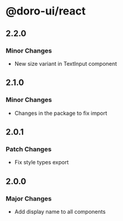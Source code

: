 # @doro-ui/react

## 2.2.0

### Minor Changes

- New size variant in TextInput component

## 2.1.0

### Minor Changes

- Changes in the package to fix import

## 2.0.1

### Patch Changes

- Fix style types export

## 2.0.0

### Major Changes

- Add display name to all components
